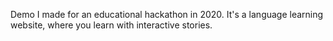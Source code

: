 Demo I made for an educational hackathon in 2020. It's a language learning website, where you learn with interactive stories.
